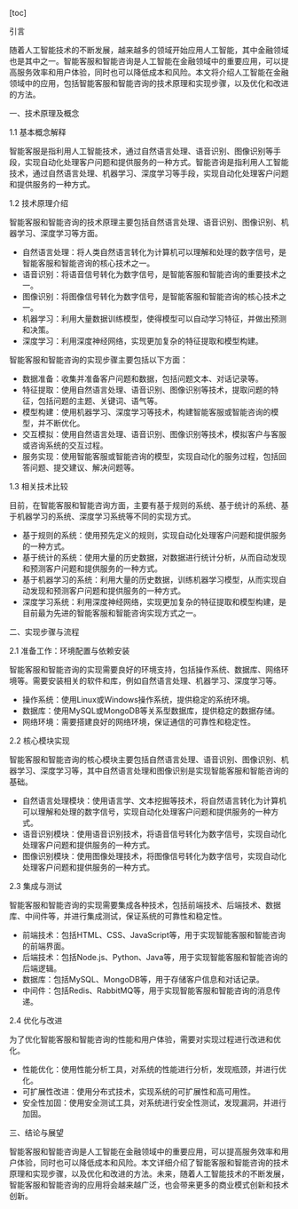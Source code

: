 
[toc]                    
                
                
引言

随着人工智能技术的不断发展，越来越多的领域开始应用人工智能，其中金融领域也是其中之一。智能客服和智能咨询是人工智能在金融领域中的重要应用，可以提高服务效率和用户体验，同时也可以降低成本和风险。本文将介绍人工智能在金融领域中的应用，包括智能客服和智能咨询的技术原理和实现步骤，以及优化和改进的方法。

一、技术原理及概念

1.1 基本概念解释

智能客服是指利用人工智能技术，通过自然语言处理、语音识别、图像识别等手段，实现自动化处理客户问题和提供服务的一种方式。智能咨询是指利用人工智能技术，通过自然语言处理、机器学习、深度学习等手段，实现自动化处理客户问题和提供服务的一种方式。

1.2 技术原理介绍

智能客服和智能咨询的技术原理主要包括自然语言处理、语音识别、图像识别、机器学习、深度学习等方面。

- 自然语言处理：将人类自然语言转化为计算机可以理解和处理的数字信号，是智能客服和智能咨询的核心技术之一。
- 语音识别：将语音信号转化为数字信号，是智能客服和智能咨询的重要技术之一。
- 图像识别：将图像信号转化为数字信号，是智能客服和智能咨询的核心技术之一。
- 机器学习：利用大量数据训练模型，使得模型可以自动学习特征，并做出预测和决策。
- 深度学习：利用深度神经网络，实现更加复杂的特征提取和模型构建。

智能客服和智能咨询的实现步骤主要包括以下方面：

- 数据准备：收集并准备客户问题和数据，包括问题文本、对话记录等。
- 特征提取：使用自然语言处理、语音识别、图像识别等技术，提取问题的特征，包括问题的主题、关键词、语气等。
- 模型构建：使用机器学习、深度学习等技术，构建智能客服或智能咨询的模型，并不断优化。
- 交互模拟：使用自然语言处理、语音识别、图像识别等技术，模拟客户与客服或咨询系统的交互过程。
- 服务实现：使用智能客服或智能咨询的模型，实现自动化的服务过程，包括回答问题、提交建议、解决问题等。

1.3 相关技术比较

目前，在智能客服和智能咨询方面，主要有基于规则的系统、基于统计的系统、基于机器学习的系统、深度学习系统等不同的实现方式。

- 基于规则的系统：使用预先定义的规则，实现自动化处理客户问题和提供服务的一种方式。
- 基于统计的系统：使用大量的历史数据，对数据进行统计分析，从而自动发现和预测客户问题和提供服务的一种方式。
- 基于机器学习的系统：利用大量的历史数据，训练机器学习模型，从而实现自动发现和预测客户问题和提供服务的一种方式。
- 深度学习系统：利用深度神经网络，实现更加复杂的特征提取和模型构建，是目前最为先进的智能客服和智能咨询实现方式之一。

二、实现步骤与流程

2.1 准备工作：环境配置与依赖安装

智能客服和智能咨询的实现需要良好的环境支持，包括操作系统、数据库、网络环境等。需要安装相关的软件和库，例如自然语言处理、机器学习、深度学习等。

- 操作系统：使用Linux或Windows操作系统，提供稳定的系统环境。
- 数据库：使用MySQL或MongoDB等关系型数据库，提供稳定的数据存储。
- 网络环境：需要搭建良好的网络环境，保证通信的可靠性和稳定性。

2.2 核心模块实现

智能客服和智能咨询的核心模块主要包括自然语言处理、语音识别、图像识别、机器学习、深度学习等，其中自然语言处理和图像识别是实现智能客服和智能咨询的基础。

- 自然语言处理模块：使用语言学、文本挖掘等技术，将自然语言转化为计算机可以理解和处理的数字信号，实现自动化处理客户问题和提供服务的一种方式。
- 语音识别模块：使用语音识别技术，将语音信号转化为数字信号，实现自动化处理客户问题和提供服务的一种方式。
- 图像识别模块：使用图像处理技术，将图像信号转化为数字信号，实现自动化处理客户问题和提供服务的一种方式。

2.3 集成与测试

智能客服和智能咨询的实现需要集成各种技术，包括前端技术、后端技术、数据库、中间件等，并进行集成测试，保证系统的可靠性和稳定性。

- 前端技术：包括HTML、CSS、JavaScript等，用于实现智能客服和智能咨询的前端界面。
- 后端技术：包括Node.js、Python、Java等，用于实现智能客服和智能咨询的后端逻辑。
- 数据库：包括MySQL、MongoDB等，用于存储客户信息和对话记录。
- 中间件：包括Redis、RabbitMQ等，用于实现智能客服和智能咨询的消息传递。

2.4 优化与改进

为了优化智能客服和智能咨询的性能和用户体验，需要对实现过程进行改进和优化。

- 性能优化：使用性能分析工具，对系统的性能进行分析，发现瓶颈，并进行优化。
- 可扩展性改进：使用分布式技术，实现系统的可扩展性和高可用性。
- 安全性加固：使用安全测试工具，对系统进行安全性测试，发现漏洞，并进行加固。

三、结论与展望

智能客服和智能咨询是人工智能在金融领域中的重要应用，可以提高服务效率和用户体验，同时也可以降低成本和风险。本文详细介绍了智能客服和智能咨询的技术原理和实现步骤，以及优化和改进的方法。未来，随着人工智能技术的不断发展，智能客服和智能咨询的应用将会越来越广泛，也会带来更多的商业模式创新和技术创新。

